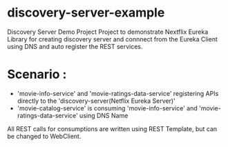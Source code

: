 # discovery-server-example
Discovery Server Demo Project
Project to demonstrate Nextflix Eureka Library for creating discovery server and connnect from the Eureka Client using DNS and auto register the REST services.

# Scenario : 
   - 'movie-info-service' and 'movie-ratings-data-service' registering APIs directly to the 'discovery-server(Netflix Eureka Server)'
   - 'movie-catalog-service' is consuming 'movie-info-service' and 'movie-ratings-data-service' using DNS Name

All REST calls for consumptions are written using REST Template, but can be changed to WebClient.
